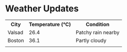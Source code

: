 # Weather Updates

<!-- WEATHER-UPDATE-START -->
<table><tr><th>City</th><th>Temperature (°C)</th><th>Condition</th></tr><tr><td>Valsad</td><td>26.4</td><td>Patchy rain nearby</td></tr><tr><td>Boston</td><td>36.1</td><td>Partly cloudy</td></tr><tr><td></td><td></td><td></td></tr></table>
<!-- WEATHER-UPDATE-END -->
